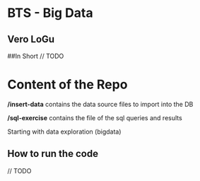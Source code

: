 # BTS - Big Data
## Vero LoGu

##In Short
// TODO

# Content of the Repo

**/insert-data**
contains the data source files to import into the DB

**/sql-exercise**
contains the file of the sql queries and results

Starting with data exploration (bigdata)

## How to run the code
// TODO